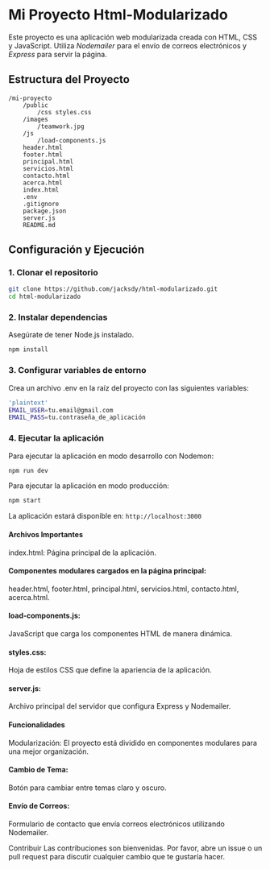 
# Mi Proyecto Html-Modularizado

Este proyecto es una aplicación web modularizada creada con HTML, CSS y JavaScript. Utiliza *Nodemailer* para el envío de correos electrónicos y *Express* para servir la página.

## Estructura del Proyecto
~~~
/mi-proyecto 
    /public 
        /css styles.css 
    /images 
        /teamwork.jpg 
    /js 
        /load-components.js 
    header.html 
    footer.html 
    principal.html 
    servicios.html 
    contacto.html 
    acerca.html 
    index.html 
    .env 
    .gitignore 
    package.json 
    server.js 
    README.md
~~~

## Configuración y Ejecución

### 1. Clonar el repositorio

```bash
git clone https://github.com/jacksdy/html-modularizado.git
cd html-modularizado
```
### 2. Instalar dependencias
Asegúrate de tener Node.js instalado.

```bash
npm install
```

### 3. Configurar variables de entorno
Crea un archivo .env en la raíz del proyecto con las siguientes variables:


```bash
'plaintext'
EMAIL_USER=tu.email@gmail.com
EMAIL_PASS=tu.contraseña_de_aplicación
```

### 4. Ejecutar la aplicación
Para ejecutar la aplicación en modo desarrollo con Nodemon:

```bash
npm run dev
```
Para ejecutar la aplicación en modo producción:


```bash
npm start
```
La aplicación estará disponible en:  ```http://localhost:3000```

#### Archivos Importantes

index.html: Página principal de la aplicación.

#### Componentes modulares cargados en la página principal: 
header.html, footer.html, principal.html, servicios.html, contacto.html, acerca.html.

#### load-components.js: 
JavaScript que carga los componentes HTML de manera dinámica.

#### styles.css: 
Hoja de estilos CSS que define la apariencia de la aplicación.

#### server.js: 
Archivo principal del servidor que configura Express y Nodemailer.

#### Funcionalidades
Modularización: El proyecto está dividido en componentes modulares para una mejor organización.

#### Cambio de Tema: 
Botón para cambiar entre temas claro y oscuro.

#### Envío de Correos: 
Formulario de contacto que envía correos electrónicos utilizando Nodemailer.

Contribuir
Las contribuciones son bienvenidas. Por favor, abre un issue o un pull request para discutir cualquier cambio que te gustaría hacer.
